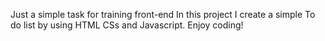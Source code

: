 Just a simple task for training front-end 
In this project I create a simple To do list by using HTML CSs and Javascript.
Enjoy coding!
